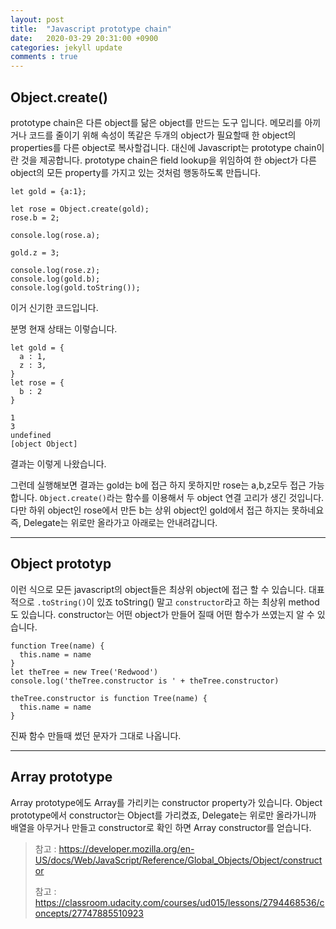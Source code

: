 ```yaml
---
layout: post
title:  "Javascript prototype chain"
date:   2020-03-29 20:31:00 +0900
categories: jekyll update
comments : true
---
```


## Object.create()
prototype chain은  다른 object를 닮은 object를 만드는 도구 입니다. 메모리를 아끼거나 코드를 줄이기 위해 속성이 똑같은 두개의 object가 필요할때 한 object의 properties를 다른 object로 복사할겁니다. 대신에 Javascript는 prototype chain이란 것을 제공합니다. prototype chain은 field lookup을 위임하여 한 object가 다른 object의 모든 property를 가지고 있는 것처럼 행동하도록 만듭니다.

```
let gold = {a:1};

let rose = Object.create(gold);
rose.b = 2;

console.log(rose.a);

gold.z = 3;

console.log(rose.z);
console.log(gold.b);
console.log(gold.toString());
```
이거 신기한 코드입니다.

분명 현재 상태는 이렇습니다.
```
let gold = {
  a : 1,
  z : 3,
}
let rose = {
  b : 2
}
```
```
1
3
undefined
[object Object]
```
결과는 이렇게 나왔습니다.

그런데 실행해보면 결과는 gold는 b에 접근 하지 못하지만 rose는 a,b,z모두 접근 가능합니다. `Object.create()`라는 함수를 이용해서 두 object 연결 고리가 생긴 것입니다. 다만 하위 object인 rose에서 만든 b는 상위 object인 gold에서 접근 하지는 못하네요 즉, Delegate는 위로만 올라가고 아래로는 안내려갑니다.

---

## Object prototyp

이런 식으로 모든 javascript의 object들은 최상위 object에 접근 할 수 있습니다. 대표적으로 `.toString()`이 있죠 toString() 말고 `constructor`라고 하는 최상위 method도 있습니다. constructor는 어떤 object가 만들어 질때 어떤 함수가 쓰였는지 알 수 있습니다.

```
function Tree(name) {
  this.name = name
}
let theTree = new Tree('Redwood')
console.log('theTree.constructor is ' + theTree.constructor)
```
```
theTree.constructor is function Tree(name) {
  this.name = name
}
```
진짜 함수 만들때 썼던 문자가 그대로 나옵니다.

---

## Array prototype

Array prototype에도 Array를 가리키는 constructor property가 있습니다. Object prototype에서 constructor는 Object를 가리켰죠, Delegate는 위로만 올라가니까 배열을 아무거나 만들고 constructor로 확인 하면 Array constructor를 얻습니다.

> 참고 : https://developer.mozilla.org/en-US/docs/Web/JavaScript/Reference/Global_Objects/Object/constructor
>
> 참고 : https://classroom.udacity.com/courses/ud015/lessons/2794468536/concepts/27747885510923
